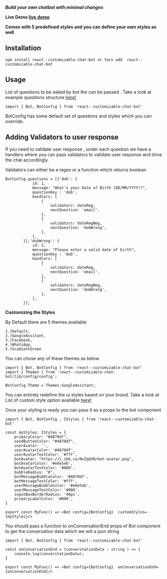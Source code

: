 ***Build your own chatbot with minimal changes***

**Live Demo [live demo](https://chithakumar13.github.io/bot-example)**

**Comes with 5 predefined styles and you can define your own styles as well**

## **Installation**
```
npm install react--customizable-chat-bot or Yarn add  react--customizable-chat-bot
```
 
## **Usage**

List of questions to be asked by bot the can be passed . Take a look at example questions structure [here!](https://github.com/chithakumar13/react-chat-bot/blob/master/src/config/Question/Questionnare.ts)

```
import { Bot, BotConfig } from 'react--customizable-chat-bot'
```
BotConfig has some default set of questions and styles which you can override.

## **Adding Validators to user response**
If you need to validate user response , under each question we have a handlers where you can pass validators to validate user response and drive the chat accordingly.

Validators can either be a regex or a function which returns boolean


```
BotConfig.questions = [{'dob': {
            id: 1,
            message: "What's your Date of Birth (DD/MM/YYYY)?",
            questionKey : 'dob',
            handlers: [
                {
                    validators: dateReg,
                    nextQuestion: 'email',
                },
                {
                    validators: dateRegNeg,
                    nextQuestion: 'dobWrong',
                },
            ],
        }},'dobWrong': {
            id: 2,
            message: "Please enter a valid date of birth",
            questionKey : 'dob',
            handlers: [
                {
                    validators: dateReg,
                    nextQuestion: 'email',
                },
                {
                    validators: dateRegNeg,
                    nextQuestion: 'dobWrong',
                },
            ],
        }];
 ```
 
**Customizing the Styles**

By Default there are 5 themes available 

    1.)Default,
    2.)GoogleAssitant,
    3.)Facebook,
    4.)WhatsApp, 
    5.)GradientGreen   
    
You can chose any of these themes as below    
```
import { Bot, BotConfig } from 'react--customizable-chat-bot'
import { Themes } from 'react--customizable-chat-bot/lib/config/config';

BotConfig.Theme = Themes.GoogleAssitant;
```

You can entirely redefine the ui styles based on your brand.
Take a look at List of custom style option available [here!](https://github.com/chithakumar13/react-chat-bot/blob/master/src/config/style.ts)

Once your styling is ready you can pass it as a props to the bot component

```
import { Bot, BotConfig , IStyles } from 'react--customizable-chat-bot' 

const myStyles: IStyles = {
    primaryColor: "#4870df",
    sendButtonColor: "#4870df",
    userAvatar: '',
    userAvatarColor: '#4870df',
    userAvatarTextColor: '#fff',
    botAvatar: "https://i.ibb.co/NxZqGVN/bot-avatar.png",
    botAvatarColor: '#e6e5eb',
    botAvatarTextColor: '#000',
    bubbleRadius: "0",
    botMessageBubbleColor: '#4870df',
    botMessageTextColor: '#fff',
    userMessageBubbleColor: '#e6e5eb',
    userMessageTextColor: '#000',
    inputBoxBorderRadius: '40px',
    primaryLabelColor: '#000',
}

export const MyFunc() => <Bot config={BotConfig}  customStyles={myStyles}/>
```

You should pass a function to onConversationEnd props of Bot component to get the conversation data which we will a json string

```
import { Bot, BotConfig } from 'react--customizable-chat-bot' 

const onConversationEnd = (converstationData : string ) => {
    console.log(converstationData);
}

export const MyFunc() => <Bot config={BotConfig}  onConversationEnd={onConversationEnd}/>
```


